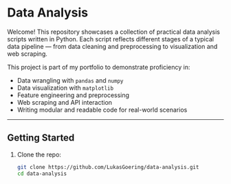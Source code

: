 # Data Analysis

Welcome! This repository showcases a collection of practical data analysis scripts written in Python. Each script reflects different stages of a typical data pipeline — from data cleaning and preprocessing to visualization and web scraping.

This project is part of my portfolio to demonstrate proficiency in:
- Data wrangling with `pandas` and `numpy`
- Data visualization with `matplotlib`
- Feature engineering and preprocessing
- Web scraping and API interaction
- Writing modular and readable code for real-world scenarios

---

## Getting Started

1. Clone the repo:
   ```bash
   git clone https://github.com/LukasGoering/data-analysis.git
   cd data-analysis
